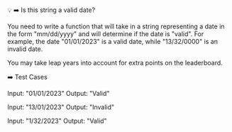 💡 ➡️ Is this string a valid date?

You need to write a function that will take in a string representing a date in the form "mm/dd/yyyy" and will determine if the date is "valid". For example, the date "01/01/2023" is a valid date, while "13/32/0000" is an invalid date.

You may take leap years into account for extra points on the leaderboard.

➡️ Test Cases

Input: "01/01/2023"
Output: "Valid"

Input: "13/01/2023"
Output: "Invalid"

Input: "1/32/2023"
Output: "Valid"
